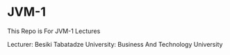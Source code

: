 # JVM-1
This Repo is For JVM-1 Lectures

Lecturer: Besiki Tabatadze
University: Business And Technology University
